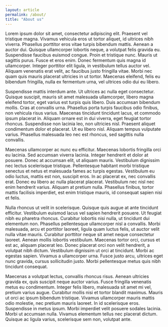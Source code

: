 ```yaml
---
layout: article
permalink: /about/
title: "About us"
---
```

Lorem ipsum dolor sit amet, consectetur adipiscing elit. Praesent vel tristique magna. Vivamus vehicula eros ut tortor aliquet, id ultrices nibh viverra. Phasellus porttitor eros vitae turpis bibendum mattis. Aenean a auctor dui. Quisque ullamcorper lobortis neque, a volutpat felis gravida eu. Suspendisse faucibus euismod congue. Proin et tristique nunc. Mauris ut sagittis purus. Fusce et eros enim. Donec fermentum quis magna id ullamcorper. Integer porttitor elit ligula, in vestibulum tellus auctor vel. Aliquam venenatis erat velit, ac faucibus justo fringilla vitae. Morbi nec quam quis mauris placerat ultricies in ut tortor. Maecenas eleifend, felis eu bibendum fringilla, nulla ex fermentum urna, vel ultrices odio dui eu libero.

Suspendisse mattis interdum ante. Ut ultrices ac nulla eget consectetur. Quisque suscipit, mauris sit amet malesuada ullamcorper, libero magna eleifend tortor, eget varius est turpis quis libero. Duis accumsan bibendum mollis. Cras at convallis urna. Phasellus porta turpis faucibus odio finibus, non vehicula risus varius. Maecenas tincidunt tincidunt lacus, et commodo ipsum placerat in. Aliquam ornare est in dui viverra, eget feugiat tortor rhoncus. Suspendisse non lacinia leo, non ultricies nisl. Praesent aliquet condimentum dolor et placerat. Ut eu libero nisl. Aliquam tempus vulputate varius. Phasellus malesuada leo nec est rhoncus, sed sagittis nulla convallis.

Maecenas ullamcorper ac nunc eu efficitur. Maecenas lobortis fringilla orci eu lacinia. Sed accumsan viverra lacinia. Integer hendrerit et dolor at posuere. Donec at accumsan elit, ut aliquam mauris. Vestibulum dignissim nec lectus scelerisque tristique. Pellentesque habitant morbi tristique senectus et netus et malesuada fames ac turpis egestas. Vestibulum eu odio luctus, mattis est non, suscipit eros. In ac placerat ex, nec convallis erat. Donec eu libero ac nulla placerat placerat. Vestibulum nec nisl nec enim hendrerit varius. Aliquam at pretium nulla. Phasellus finibus, tortor mattis facilisis imperdiet, est enim tristique mauris, id consequat sapien nisi et felis.

Nulla rhoncus ut velit in scelerisque. Quisque quis augue at ante tincidunt efficitur. Vestibulum euismod lacus vel sapien hendrerit posuere. Ut feugiat nibh eu pharetra rhoncus. Curabitur lobortis nisi nulla, ut tincidunt dui elementum non. Phasellus pellentesque ullamcorper nisl a convallis. Morbi malesuada, arcu et porttitor laoreet, ligula quam luctus felis, ut auctor velit nulla vitae mauris. Curabitur porttitor neque sit amet neque consectetur laoreet. Aenean mollis lobortis vestibulum. Maecenas tortor orci, cursus et est ac, aliquam placerat leo. Donec placerat orci non velit hendrerit, a volutpat nibh dictum. Vestibulum dignissim ut orci at tincidunt. Morbi ac egestas sapien. Vivamus a ullamcorper urna. Fusce justo arcu, ultrices eget nunc gravida, cursus sollicitudin justo. Morbi pellentesque metus quis nibh tincidunt consequat.

Maecenas a volutpat lectus, convallis rhoncus risus. Aenean ultricies gravida ex, quis suscipit neque auctor varius. Fusce fringilla venenatis metus eu condimentum. Integer felis libero, malesuada sit amet mi vel, pretium varius augue. Curabitur mollis nisi et tortor blandit maximus. Mauris ut orci ac ipsum bibendum tristique. Vivamus ullamcorper mauris mattis odio molestie, nec pretium mauris laoreet. In id scelerisque eros. Suspendisse in metus ipsum. Morbi imperdiet velit posuere sodales lacinia. Morbi ut accumsan nulla. Vivamus elementum tellus nec placerat dictum. Quisque ac ligula varius, scelerisque sem non, volutpat ante.